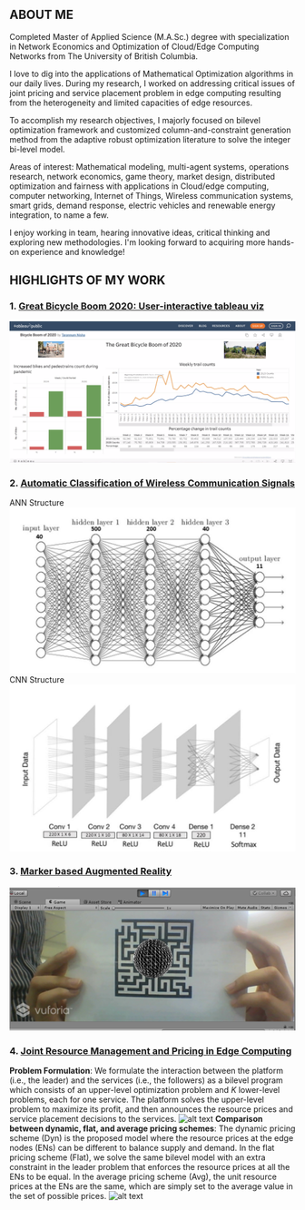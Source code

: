 ## ABOUT ME
Completed Master of Applied Science (M.A.Sc.) degree with specialization in Network Economics and Optimization of Cloud/Edge Computing Networks from The University of British Columbia.

I love to dig into the applications of Mathematical Optimization algorithms in our daily lives. During my research, I worked on addressing critical issues of joint pricing and service placement problem in edge computing resulting from the heterogeneity and limited capacities of edge resources. 

To accomplish my research objectives,  I majorly focused on bilevel optimization framework and customized column-and-constraint generation method from the adaptive robust optimization literature to solve the integer bi-level model. 

Areas of interest: 
Mathematical modeling, multi-agent systems, operations research, network economics, game theory, market design, distributed optimization and fairness with applications in Cloud/edge computing, computer networking, Internet of Things, Wireless communication systems, smart grids, demand response, electric vehicles and renewable energy integration, to name a few.

I enjoy working in team, hearing innovative ideas, critical thinking and exploring new methodologies.  I'm looking forward to acquiring more hands-on experience and knowledge!

## HIGHLIGHTS OF MY WORK
### 1. [Great Bicycle Boom 2020: User-interactive tableau viz](https://public.tableau.com/app/profile/tarannum.nisha/viz/BicycleBoomof2020_16437016619430/2020BicycleBoom)
![alt text](https://github.com/tnisha67/tnisha67/blob/main/GBB2020.png)


### 2. [Automatic Classification of Wireless Communication Signals](https://github.com/tnisha67/Automatic-modulation-classification)
ANN Structure
![alt text](https://github.com/tnisha67/Automatic-modulation-classification/blob/main/ANN%20Architecture.JPG)
CNN Structure
![alt text](https://github.com/tnisha67/Automatic-modulation-classification/blob/main/CNN%20Architecture.JPG)


### 3. [Marker based Augmented Reality](https://github.com/tnisha67/Comprehensive-study-Augmented-Reality)
![alt text](https://github.com/tnisha67/Comprehensive-study-Augmented-Reality/blob/main/Sphere_augmented_on_marker.png)

### 4. [Joint Resource Management and Pricing in Edge Computing](https://github.com/tnisha67/Masters-Thesis)
**Problem Formulation**:  We formulate the interaction between the platform (i.e., the leader) and the services (i.e., the followers) as a bilevel program which consists of an  upper-level optimization problem and *K* lower-level  problems, each for one service. The platform solves the upper-level problem to maximize its profit, and then announces the resource prices and service placement decisions to the services.
![alt text](https://github.com/tnisha67/Masters-Thesis/blob/main/Problem%20formulation.JPG)
**Comparison between dynamic, flat, and average pricing schemes**: The dynamic pricing scheme (Dyn) is the proposed model where the resource prices at the edge nodes (ENs) can be different to balance supply and demand. In the flat pricing scheme (Flat), we solve the same bilevel model with an extra constraint in the leader problem that enforces the resource prices at all the ENs to be equal. In the average pricing scheme (Avg), the unit resource prices at the ENs are the same, which are simply set to the average value in  the set of possible prices.
![alt text](https://github.com/tnisha67/Masters-Thesis/blob/main/Dyn%20vs%20other%20pricing.JPG)


